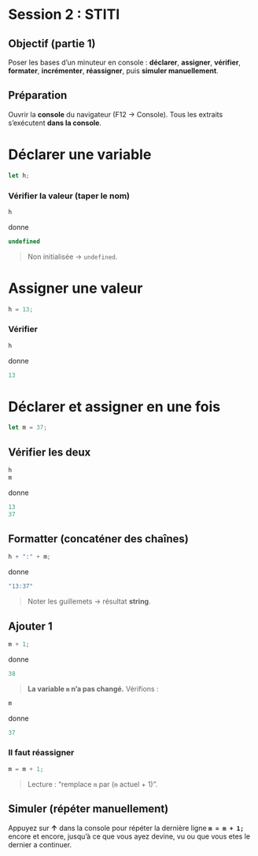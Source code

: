 # Session 2 : STITI

## Objectif (partie 1)

Poser les bases d’un minuteur en console : **déclarer**, **assigner**, **vérifier**, **formater**, **incrémenter**, **réassigner**, puis **simuler manuellement**.

## Préparation

Ouvrir la **console** du navigateur (F12 → Console).
Tous les extraits s’exécutent **dans la console**.



# Déclarer une variable

```js
let h;
```

### Vérifier la valeur (taper le nom)

```js
h
```

donne

```js
undefined
```

> Non initialisée → `undefined`.



# Assigner une valeur

```js
h = 13;
```

### Vérifier

```js
h
```

donne

```js
13
```



# Déclarer **et** assigner en une fois

```js
let m = 37;
```

## Vérifier les deux

```js
h
m
```

donne

```js
13
37
```



## Formatter (concaténer des chaînes)

```js
h + ":" + m;
```

donne

```js
"13:37"
```

> Noter les guillemets → résultat **string**.



## Ajouter 1

```js
m + 1;
```

donne

```js
38
```

> **La variable `m` n’a pas changé.** Vérifions :

```js
m
```

donne

```js
37
```



### Il faut **réassigner**

```js
m = m + 1;
```

> Lecture : “remplace `m` par (`m` actuel + 1)”.



## Simuler (répéter manuellement)

Appuyez sur **↑** dans la console pour répéter la dernière ligne **`m = m + 1;`** encore et encore, jusqu’à ce que vous ayez devine, vu ou que vous etes le dernier a continuer.